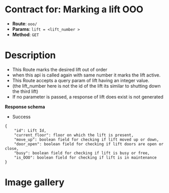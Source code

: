 # Contract for: Marking a lift OOO

- **Route**: `ooo/`
- **Params**: `lift = <lift_number >`
- **Method**: `GET`

# Description

- This Route marks the desired lift out of order
- when this api is called again with same number it marks the lift active.
- This Route accepts a query param of lift having an integer value.
- (the lift_number here is not the id of the lift its similar to shutting down the third lift)
- If no parameter is passed, a response of lift does exist is not generated

**Response schema**

- Success

```
{
    "id": Lift Id,
    "current_floor": floor on which the lift is present,
    "move_up": boolean field for checking if lift moved up or down,
    "door_open": boolean field for checking if lift doors are open or close,
    "busy": boolean field for checking if lift is busy or free,
    "is_OOO": boolean field for checking if lift is in maintenance
}
```

# Image gallery
